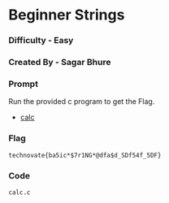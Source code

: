 # Beginner Strings

### Difficulty - Easy

### Created By - Sagar Bhure

### Prompt

Run the provided c program to get the Flag.

- [calc](./calc)

### Flag

`technovate{ba5ic*$7r1NG*@dfa$d_SDf54f_5DF}`

### Code

`calc.c`
